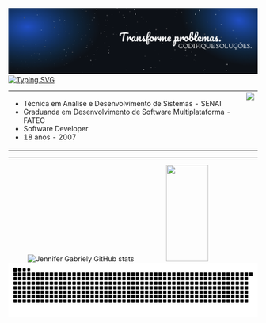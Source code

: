<!-- Banner -->
<img src="imgBanner.png" alt="Logo" />

<a href="https://git.io/typing-svg">
  <img src="https://readme-typing-svg.herokuapp.com/?color=007BFF&size=25&center=true&vCenter=true&width=1000&lines=Jennifer+Gabriely;Be+Welcome!+:%29" alt="Typing SVG">
</a>

<!-- Layout em tabela para manter alinhamento lateral -->
<table style="border: none; border-collapse: collapse;">
  <tr style="border: none; border-collapse: collapse;">
    <td style="vertical-align: top; border: none; padding-right: 20px;">
      <ul>
        <li>Técnica em Análise e Desenvolvimento de Sistemas - SENAI</li>
        <li>Graduanda em Desenvolvimento de Software Multiplataforma - FATEC</li>
        <li>Software Developer</li>
        <li>18 anos - 2007</li>
      </ul>
    </td>
    <td style="vertical-align: top; border: none;">
      <img height="195px" src="https://streak-stats.demolab.com/?user=JenniGabriely01&theme=github-dark&hide_border=true&ring=007BFF&fire=007BFF&currStreakLabel=007BFF&sideNums=007BFF&sideLabels=007BFF&dates=007BFF&background=0d1117" />
    </td>
  </tr>
</table>

<hr>

<div align="center">  
  <img width="49%" height="195px" src="https://github-readme-stats.vercel.app/api?username=JenniGabriely01&show_icons=true&count_private=true&hide_border=true&title_color=007BFF&icon_color=007BFF&text_color=c9d1d9&bg_color=0d1117" alt="Jennifer Gabriely GitHub stats" /> 
  <img width="41%" height="195px" src="https://github-readme-stats.vercel.app/api/top-langs/?username=JenniGabriely01&layout=compact&hide_border=true&title_color=007BFF&text_color=007BFF&bg_color=0d1117" />
</div>

<picture>
  <source media="(prefers-color-scheme: dark)" srcset="https://raw.githubusercontent.com/JenniGabriely01/JenniGabriely01/output/github-snake-dark.svg" />
  <source media="(prefers-color-scheme: light)" srcset="https://raw.githubusercontent.com/JenniGabriely01/JenniGabriely01/output/github-snake.svg" />
  <img alt="github-snake" src="https://raw.githubusercontent.com/JenniGabriely01/JenniGabriely01/output/github-snake.svg" />
</picture>
